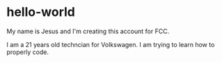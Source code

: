 # hello-world

My name is Jesus and I'm creating this account for FCC.

I am a 21 years old techncian for Volkswagen. I am trying to learn how to properly code. 
